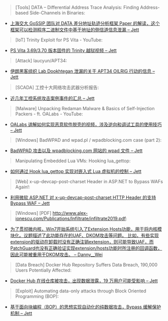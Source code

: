 > [Tools] DATA – Differential Address Trace Analysis: Finding Address-based Side-Channels in Binaries:


* [上海交大 GoSSIP 团队对 DATA 差分地址轨迹分析框架 Paper 的解读，这个框架可以检测程序二进制文件中基于地址的侧信道信息泄漏 – Jett](https://www.securitygossip.com/blog/2019/05/06/data-differential-address-trace-analysis-finding-address-based-side-channels-in-binaries/)



> [IoT] Trinity Exploit for PS Vita - YouTube: 


* [PS Vita 3.69/3.70 版本固件的 Trinity 越狱视频 – Jett](https://www.youtube.com/watch?v=Oz86UYWwN88)



> [Attack] laucyun/APT34: 


* [伊朗黑客组织 Lab Dookhtegan 泄漏的关于 APT34 OILRIG 行动的信息 – Jett](https://github.com/laucyun/APT34)



> [SCADA] 工控十大网络攻击武器分析报告: 


* [近几年工控系统攻击案例事件的汇总 – Jett](https://paper.seebug.org/912/)



> [Malware] Unpacking Redaman Malware & Basics of Self-Injection Packers - ft. OALabs - YouTube: 


* [OALabs 讲解如何实现恶意软件脱壳的视频，涉及逆向和调试工具的使用技巧 – Jett](https://www.youtube.com/watch?v=YXnNO3TipvM)



> [Windows] BadWPAD and wpad.pl / wpadblocking.com case (part 2): 


* [BadWPAD 攻击以及 wpadblocking.com 网站的 wpad 文件 – Jett](https://blog.redteam.pl/2019/05/badwpad-and-wpad-pl-wpadblocking-com.html)



> Manipulating Embedded Lua VMs: Hooking lua_gettop: 


* [如何通过 Hook lua_gettop 实现对嵌入式 Lua 虚拟机的控制 – Jett](https://openpunk.com/blog/4)



> [Web] x-up-devcap-post-charset Header in ASP.NET to Bypass WAFs Again!: 


* [利用微软 ASP.NET 对 x-up-devcap-post-charset HTTP Header 的支持 Bypass WAF – Jett](https://soroush.secproject.com/blog/2019/05/x-up-devcap-post-charset-header-in-aspnet-to-bypass-wafs-again/)



> [Windows] [PDF] http://www.alex-ionescu.com/Publications/Infiltrate/infiltrate2019.pdf: 


* [为了贯彻微内核，Win7开始系统引入了Extension Hosts功能，用于将内核模块化。议题描述了此功能存在的UAF、DKOM攻击等问题。 比如，有些实现extension的驱动在卸载时没有正确注销extension，则可能导致UAF，而PatchGuard也没有正确验证实现extension/hosts功能时所注册的回调函数，因此可能被重用于DKOM攻击。 – Danny__Wei](http://www.alex-ionescu.com/Publications/Infiltrate/infiltrate2019.pdf)



> [Data Breach] Docker Hub Repository Suffers Data Breach, 190,000 Users Potentially Affected: 


* [Docker Hub 在线仓库被攻击，出现数据泄露，19 万用户可能受影响 – Jett](http://bit.ly/2PJUwsS)



> [Exploit] Automating data-only attacks through Block Oriented Programming (BOP): 


* [基于面向块编程（BOP）的思想实现自动化的纯数据攻击，Bypass 缓解保护机制 – Jett](http://nebelwelt.net/blog/20181231-BOP.html)

